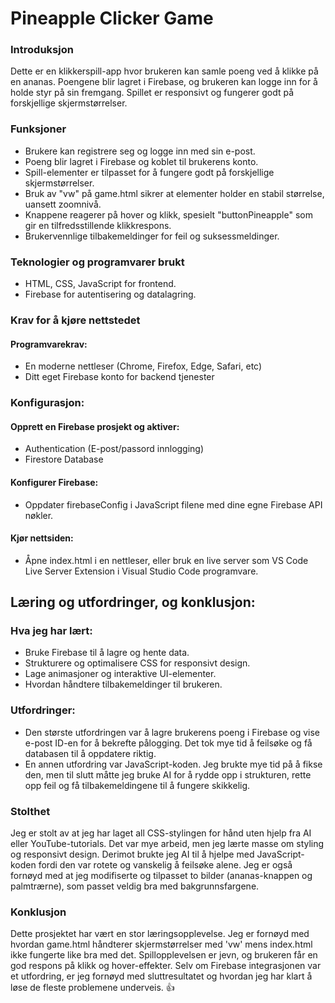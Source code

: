 # Pineapple Clicker Game


### Introduksjon
Dette er en klikkerspill-app hvor brukeren kan samle poeng ved å klikke på en ananas. Poengene blir lagret i Firebase, og brukeren kan logge inn for å holde styr på sin fremgang. Spillet er responsivt og fungerer godt på forskjellige skjermstørrelser.


### Funksjoner
- Brukere kan registrere seg og logge inn med sin e-post.
- Poeng blir lagret i Firebase og koblet til brukerens konto.
- Spill-elementer er tilpasset for å fungere godt på forskjellige skjermstørrelser.
- Bruk av "vw" på game.html sikrer at elementer holder en stabil størrelse, uansett zoomnivå.
- Knappene reagerer på hover og klikk, spesielt "buttonPineapple" som gir en tilfredsstillende klikkrespons.
- Brukervennlige tilbakemeldinger for feil og suksessmeldinger.


### Teknologier og programvarer brukt
- HTML, CSS, JavaScript for frontend.
- Firebase for autentisering og datalagring.


### Krav for å kjøre nettstedet
#### Programvarekrav:
- En moderne nettleser (Chrome, Firefox, Edge, Safari, etc)
- Ditt eget Firebase konto for backend tjenester


### Konfigurasjon:
#### Opprett en Firebase prosjekt og aktiver:
- Authentication (E-post/passord innlogging)
- Firestore Database

#### Konfigurer Firebase:
- Oppdater firebaseConfig i JavaScript filene med dine egne Firebase API nøkler.

#### Kjør nettsiden:
- Åpne index.html i en nettleser, eller bruk en live server som VS Code Live Server Extension i Visual Studio Code programvare.



## Læring og utfordringer, og konklusjon:

### Hva jeg har lært:
- Bruke Firebase til å lagre og hente data.
- Strukturere og optimalisere CSS for responsivt design.
- Lage animasjoner og interaktive UI-elementer.
- Hvordan håndtere tilbakemeldinger til brukeren.


### Utfordringer:
- Den største utfordringen var å lagre brukerens poeng i Firebase og vise e-post ID-en for å bekrefte pålogging. Det tok mye tid å feilsøke og få databasen til å oppdatere riktig.
- En annen utfordring var JavaScript-koden. Jeg brukte mye tid på å fikse den, men til slutt måtte jeg bruke AI for å rydde opp i strukturen, rette opp feil og få tilbakemeldingene til å fungere skikkelig.


### Stolthet
Jeg er stolt av at jeg har laget all CSS-stylingen for hånd uten hjelp fra AI eller YouTube-tutorials. Det var mye arbeid, men jeg lærte masse om styling og responsivt design. Derimot brukte jeg AI til å hjelpe med JavaScript-koden fordi den var rotete og vanskelig å feilsøke alene.
Jeg er også fornøyd med at jeg modifiserte og tilpasset to bilder (ananas-knappen og palmtrærne), som passet veldig bra med bakgrunnsfargene.


### Konklusjon
Dette prosjektet har vært en stor læringsopplevelse. Jeg er fornøyd med hvordan game.html håndterer skjermstørrelser med 'vw' mens index.html ikke fungerte like bra med det. Spillopplevelsen er jevn, og brukeren får en god respons på klikk og hover-effekter.
Selv om Firebase integrasjonen var et utfordring, er jeg fornøyd med sluttresultatet og hvordan jeg har klart å løse de fleste problemene underveis. 👍
